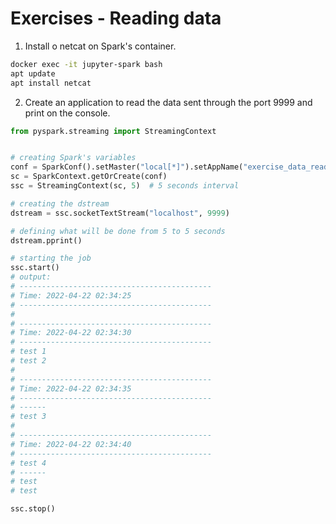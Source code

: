 # Exercises - Reading data

1. Install o netcat on Spark's container.

```bash
docker exec -it jupyter-spark bash
apt update
apt install netcat
```

2. Create an application to read the data sent through the port 9999 and print on the console.

```python
from pyspark.streaming import StreamingContext


# creating Spark's variables
conf = SparkConf().setMaster("local[*]").setAppName("exercise_data_reading")
sc = SparkContext.getOrCreate(conf)
ssc = StreamingContext(sc, 5)  # 5 seconds interval

# creating the dstream
dstream = ssc.socketTextStream("localhost", 9999)

# defining what will be done from 5 to 5 seconds
dstream.pprint()

# starting the job
ssc.start()
# output:
# -------------------------------------------
# Time: 2022-04-22 02:34:25
# -------------------------------------------
# 
# -------------------------------------------
# Time: 2022-04-22 02:34:30
# -------------------------------------------
# test 1
# test 2
# 
# -------------------------------------------
# Time: 2022-04-22 02:34:35
# -------------------------------------------
# ------
# test 3
# 
# -------------------------------------------
# Time: 2022-04-22 02:34:40
# -------------------------------------------
# test 4
# ------
# test
# test

ssc.stop()
```
